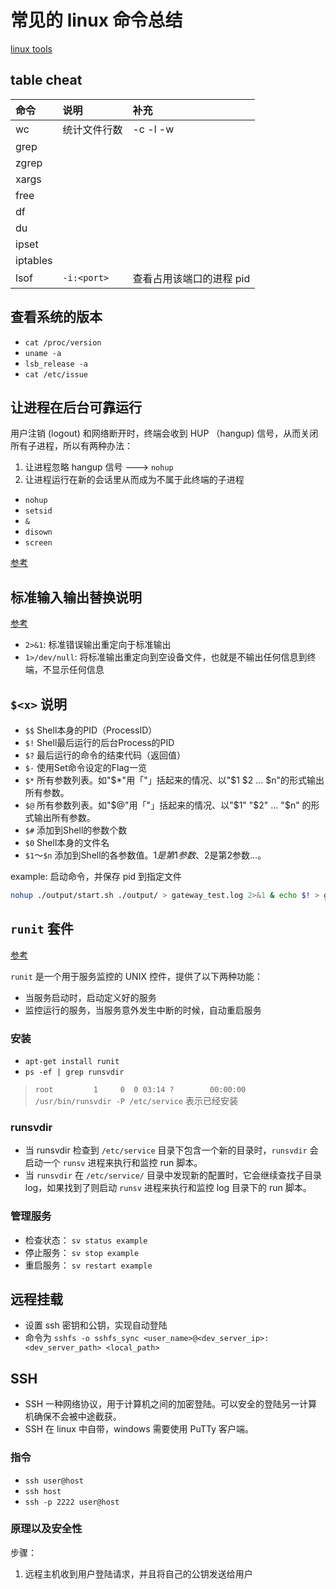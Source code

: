 # 常见的 linux 命令总结

[linux tools](http://linuxtools-rst.readthedocs.io/zh_CN/latest/index.html)

## table cheat

| 命令 | 说明 | 补充 |
| :--- | :--- | :--- |
| wc | 统计文件行数 | -c -l -w |
| grep |  |  |
| zgrep |  |  |
| xargs |  |  |
| free |  |  |
| df |  |  |
| du |  |  |
| ipset |  |  |
| iptables |  |  |
| lsof | `-i:<port>` | 查看占用该端口的进程 pid |

## 查看系统的版本

+ `cat /proc/version`
+ `uname -a`
+ `lsb_release -a`
+ `cat /etc/issue`

## 让进程在后台可靠运行

用户注销 (logout) 和网络断开时，终端会收到 HUP （hangup) 信号，从而关闭所有子进程，所以有两种办法：

1. 让进程忽略 hangup 信号 ---> `nohup`
1. 让进程运行在新的会话里从而成为不属于此终端的子进程

+ `nohup`
+ `setsid`
+ `&`
+ `disown`
+ `screen`

[参考](https://www.ibm.com/developerworks/cn/linux/l-cn-nohup/index.html)

## 标准输入输出替换说明

[参考](http://blog.csdn.net/ithomer/article/details/9288353)

+ `2>&1`: 标准错误输出重定向于标准输出
+ `1>/dev/null`: 将标准输出重定向到空设备文件，也就是不输出任何信息到终端，不显示任何信息

## `$<x>` 说明

+ `$$` Shell本身的PID（ProcessID）
+ `$!` Shell最后运行的后台Process的PID
+ `$?` 最后运行的命令的结束代码（返回值）
+ `$-` 使用Set命令设定的Flag一览
+ `$*` 所有参数列表。如"$*"用「"」括起来的情况、以"$1 $2 … $n"的形式输出所有参数。
+ `$@` 所有参数列表。如"$@"用「"」括起来的情况、以"$1" "$2" … "$n" 的形式输出所有参数。
+ `$#` 添加到Shell的参数个数
+ `$0` Shell本身的文件名
+ `$1`～`$n` 添加到Shell的各参数值。$1是第1参数、$2是第2参数…。

example: 启动命令，并保存 pid 到指定文件

```bash
nohup ./output/start.sh ./output/ > gateway_test.log 2>&1 & echo $! > gateway_test.pid
```

## `runit` 套件

[参考](http://smarden.org/runit/)

`runit` 是一个用于服务监控的 UNIX 控件，提供了以下两种功能：

+ 当服务启动时，启动定义好的服务
+ 监控运行的服务，当服务意外发生中断的时候，自动重启服务

### 安装

+ `apt-get install runit`
+ `ps -ef | grep runsvdir`

> `root         1     0  0 03:14 ?        00:00:00 /usr/bin/runsvdir -P /etc/service` 表示已经安装

### runsvdir

+ 当 runsvdir 检查到 `/etc/service` 目录下包含一个新的目录时，`runsvdir` 会启动一个 `runsv` 进程来执行和监控 run 脚本。
+ 当 `runsvdir` 在 `/etc/service/` 目录中发现新的配置时，它会继续查找子目录 log，如果找到了则启动 `runsv` 进程来执行和监控 log 目录下的 run 脚本。

### 管理服务

+ 检查状态： `sv status example`
+ 停止服务： `sv stop example`
+ 重启服务： `sv restart example`

## 远程挂载

+ 设置 ssh 密钥和公钥，实现自动登陆
+ 命令为 `sshfs -o sshfs_sync <user_name>@<dev_server_ip>:<dev_server_path> <local_path>`

## SSH

+ SSH 一种网络协议，用于计算机之间的加密登陆。可以安全的登陆另一计算机确保不会被中途截获。
+ SSH 在 linux 中自带，windows 需要使用 PuTTy 客户端。

### 指令

+ `ssh user@host`
+ `ssh host`
+ `ssh -p 2222 user@host`

### 原理以及安全性

步骤：

1. 远程主机收到用户登陆请求，并且将自己的公钥发送给用户
